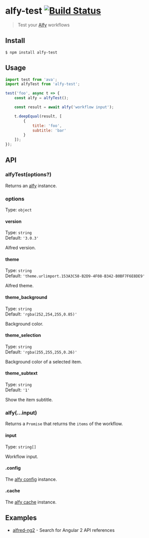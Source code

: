 # alfy-test [![Build Status](https://travis-ci.org/SamVerschueren/alfy-test.svg?branch=master)](https://travis-ci.org/SamVerschueren/alfy-test)

> Test your [Alfy](https://github.com/sindresorhus/alfy) workflows

## Install

```
$ npm install alfy-test
```

## Usage

```js
import test from 'ava';
import alfyTest from 'alfy-test';

test('foo', async t => {
	const alfy = alfyTest();

	const result = await alfy('workflow input');

	t.deepEqual(result, [
		{
			title: 'foo',
			subtitle: 'bar'
		}
	]);
});
```

## API

### alfyTest(options?)

Returns an [alfy](#alfyinput) instance.

### options

Type: `object`

#### version

Type: `string`\
Default: `'3.0.3'`

Alfred version.

#### theme

Type: `string`<br>
Default: `'theme.urlimport.153A3C58-B2D9-4F08-B342-B0BF7F6E8DE9'`

Alfred theme.

#### theme_background

Type: `string`<br>
Default: `'rgba(252,254,255,0.85)'`

Background color.

#### theme_selection

Type: `string`<br>
Default: `'rgba(255,255,255,0.26)'`

Background color of a selected item.

#### theme_subtext

Type: `string`<br>
Default: `'1'`

Show the item subtitle.

### alfy(...input)

Returns a `Promise` that returns the `items` of the workflow.

#### input

Type: `string[]`

Workflow input.

#### .config

The [alfy config](https://github.com/sindresorhus/alfy#config) instance.

#### .cache

The [alfy cache](https://github.com/sindresorhus/alfy#cache) instance.

## Examples

- [alfred-ng2](https://github.com/SamVerschueren/alfred-ng2) - Search for Angular 2 API references

